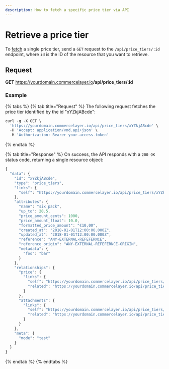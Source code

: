 ```yaml
---
description: How to fetch a specific price tier via API
---
```


# Retrieve a price tier

To <a href="https://docs.commercelayer.io/developers/fetching-resources" target="_blank">fetch</a> a single price tier, send a `GET` request to the `/api/price_tiers/:id` endpoint, where `id` is the ID of the resource that you want to retrieve.

## Request

**GET** https://yourdomain.commercelayer.io<b>/api/price_tiers/:id</b>

### **Example**

{% tabs %}
{% tab title="Request" %}
The following request fetches the price tier identified by the id "xYZkjABcde":

```javascript
curl -g -X GET \
  'https://yourdomain.commercelayer.io/api/price_tiers/xYZkjABcde' \
  -H 'Accept: application/vnd.api+json' \
  -H 'Authorization: Bearer your-access-token'
```
{% endtab %}

{% tab title="Response" %}
On success, the API responds with a `200 OK` status code, returning a single resource object:

```javascript
{
  "data": {
    "id": "xYZkjABcde",
    "type": "price_tiers",
    "links": {
      "self": "https://yourdomain.commercelayer.io/api/price_tiers/xYZkjABcde"
    },
    "attributes": {
      "name": "six pack",
      "up_to": 20.5,
      "price_amount_cents": 1000,
      "price_amount_float": 10.0,
      "formatted_price_amount": "€10,00",
      "created_at": "2018-01-01T12:00:00.000Z",
      "updated_at": "2018-01-01T12:00:00.000Z",
      "reference": "ANY-EXTERNAL-REFEFERNCE",
      "reference_origin": "ANY-EXTERNAL-REFEFERNCE-ORIGIN",
      "metadata": {
        "foo": "bar"
      }
    },
    "relationships": {
      "price": {
        "links": {
          "self": "https://yourdomain.commercelayer.io/api/price_tiers/xYZkjABcde/relationships/price",
          "related": "https://yourdomain.commercelayer.io/api/price_tiers/xYZkjABcde/price"
        }
      },
      "attachments": {
        "links": {
          "self": "https://yourdomain.commercelayer.io/api/price_tiers/xYZkjABcde/relationships/attachments",
          "related": "https://yourdomain.commercelayer.io/api/price_tiers/xYZkjABcde/attachments"
        }
      }
    },
    "meta": {
      "mode": "test"
    }
  }
}
```
{% endtab %}
{% endtabs %}

